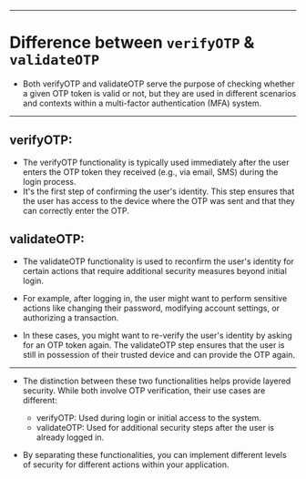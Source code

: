 

----

# Difference between `verifyOTP` & `validateOTP`

- Both verifyOTP and validateOTP serve the purpose of checking whether a given OTP token is valid or not, but they are used in different scenarios and contexts within a multi-factor authentication (MFA) system.
-----
## verifyOTP:
  * The verifyOTP functionality is typically used immediately after the user enters the OTP token they received (e.g., via email, SMS) during the login process. 
  * It's the first step of confirming the user's identity. This step ensures that the user has access to the device where the OTP was sent and that they can correctly enter the OTP.

## validateOTP:
  * The validateOTP functionality is used to reconfirm the user's identity for certain actions that require additional security measures beyond initial login.

  * For example, after logging in, the user might want to perform sensitive actions like changing their password, modifying account settings, or authorizing a transaction. 
  * In these cases, you might want to re-verify the user's identity by asking for an OTP token again. The validateOTP step ensures that the user is still in possession of their trusted device and can provide the OTP again.
-----
- The distinction between these two functionalities helps provide layered security. While both involve OTP verification, their use cases are different:

  * verifyOTP: Used during login or initial access to the system.
  * validateOTP: Used for additional security steps after the user is already logged in.

- By separating these functionalities, you can implement different levels of security for different actions within your application.
